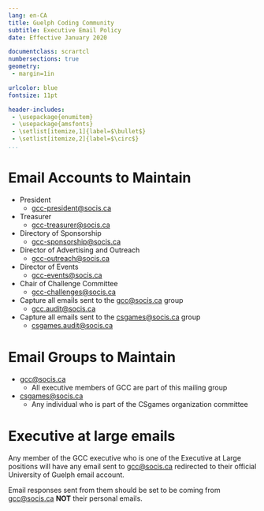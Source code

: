 ```yaml
---
lang: en-CA
title: Guelph Coding Community
subtitle: Executive Email Policy
date: Effective January 2020

documentclass: scrartcl
numbersections: true
geometry:
 - margin=1in

urlcolor: blue
fontsize: 11pt

header-includes:
 - \usepackage{enumitem}
 - \usepackage{amsfonts}
 - \setlist[itemize,1]{label=$\bullet$}
 - \setlist[itemize,2]{label=$\circ$}
...
```


# Email Accounts to Maintain

- President
  - <gcc-president@socis.ca>
- Treasurer
  - <gcc-treasurer@socis.ca>
- Directory of Sponsorship
  - <gcc-sponsorship@socis.ca>
- Director of Advertising and Outreach
  - <gcc-outreach@socis.ca>
- Director of Events
  - <gcc-events@socis.ca>
- Chair of Challenge Committee
  - <gcc-challenges@socis.ca>
- Capture all emails sent to the <gcc@socis.ca> group
  - <gcc.audit@socis.ca>
- Capture all emails sent to the <csgames@socis.ca> group
  - <csgames.audit@socis.ca>


# Email Groups to Maintain

- <gcc@socis.ca>
  -  All executive members of GCC are part of this mailing group
- <csgames@socis.ca>
  - Any individual who is part of the CSgames organization committee


# Executive at large emails

Any member of the GCC executive who is one of the Executive at Large positions will have
any email sent to <gcc@socis.ca> redirected to their official University of Guelph email account.

Email responses sent from them should be set to be coming from <gcc@socis.ca> **NOT** their personal emails.
